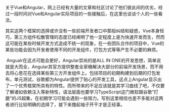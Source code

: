 

​       关于Vue和Angular，网上已经有大量的文章和社区讨论了他们彼此间的优劣，经过一段时间对Vue和Angular实际项目的一些接触后，在这里也谈谈个人的一些看法。

​       其实这两个框架的选择或许没有一些前端开发者口中那般纠结和疑惑，Vue本身轻巧，第三方组件松散管理的态度已经阐明了他一定程度上是为快速开发而生，然而这可能在某些时候开发方式造成不统一的现象，在一些团队合作的项目中，Vue的某些功能会因为开发者使用不同的开发组件，打包方式等等产生不必要的麻烦。

​       Angualr在这点可能会更好，Angular崇尚的是ALL IN ONE的开发思想，简单说就是大而全，Angular其官方提供整套全家桶解决大部分的前端开发场景，而不用去将心思花在选择某些第三方开发组件上。包括项目的初期构建到后期的打包发布，单元测试，谷歌都为Angular提供了贴心的开发工具，这点上Angular显示出了一个优秀框架所具有的特性。而所带来的不足应该就是其学习曲线了吧，不仅要了解诸如依赖注入等新特性，语法层面也要学习TypeScript这门微软跟谷歌“打磨”的JS超集，在初期学习可能会遇到一些阻力。写到这里相信也差不多能对这两者进行比较明确的选择了，接下来撸起袖子开干才是正经事。